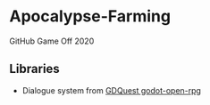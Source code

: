 # Apocalypse-Farming
GitHub Game Off 2020

## Libraries
- Dialogue system from [GDQuest godot-open-rpg](https://github.com/GDQuest/godot-open-rpg)